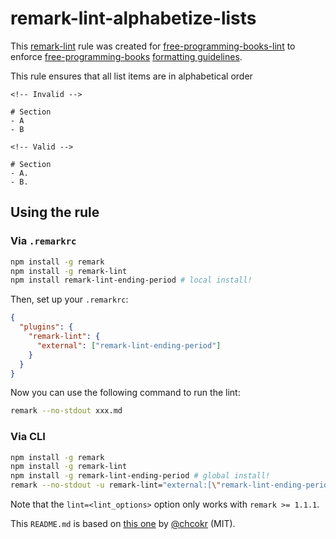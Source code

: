 # remark-lint-alphabetize-lists

This [remark-lint](https://github.com/wooorm/remark-lint) rule was created for [free-programming-books-lint](https://github.com/vhf/free-programming-books-lint) to enforce [free-programming-books](https://github.com/vhf/free-programming-books) [formatting guidelines](https://github.com/vhf/free-programming-books/blob/master/CONTRIBUTING.md#formatting).

This rule ensures that all list items are in alphabetical order

```Text
<!-- Invalid -->

# Section
- A
- B

<!-- Valid -->

# Section
- A.
- B.
```

## Using the rule

### Via `.remarkrc`

```bash
npm install -g remark
npm install -g remark-lint
npm install remark-lint-ending-period # local install!
```

Then, set up your `.remarkrc`:

```JSON
{
  "plugins": {
    "remark-lint": {
      "external": ["remark-lint-ending-period"]
    }
  }
}
```

Now you can use the following command to run the lint:

```bash
remark --no-stdout xxx.md
```

### Via CLI

```bash
npm install -g remark
npm install -g remark-lint
npm install -g remark-lint-ending-period # global install!
remark --no-stdout -u remark-lint="external:[\"remark-lint-ending-period\"]" xxx.md
```

Note that the `lint=<lint_options>` option only works with `remark >= 1.1.1`.

This `README.md` is based on [this one](https://github.com/chcokr/mdast-lint-sentence-newline/blob/250b106c9e19b387270099cf16f17a84643f8944/README.md) by [@chcokr](https://github.com/chcokr) (MIT).
